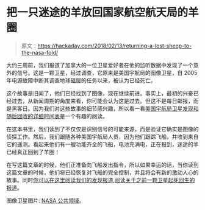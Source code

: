 # 把一只迷途的羊放回国家航空航天局的羊圈

> 原文：<https://hackaday.com/2018/02/13/returning-a-lost-sheep-to-the-nasa-fold/>

大约三周前，我们报道了加拿大的一位卫星爱好者在他的监听数据中发现了一个意外的信号。这是一颗卫星，经过调查，它原来是美国宇航局的图像卫星，自 2005 年电源故障中断其调查地球磁层的任务以来，被认为已经死亡。

这个故事是旧闻了，他们已经找到了图像，现在继续前进。事实上，最初的兴奋已经过去，从新闻周期的角度来看，你可能会认为这是过去。但这不是每日邮报，而是黑客日。因为我们对这些故事的细节感兴趣，所以看一看[美国宇航局卫星发现和随后回收的详细时间表](https://www.nasa.gov/feature/goddard/2018/a-detailed-timeline-of-the-image-mission-recovery)是一个有趣的阅读。

在这本书里，我们读到了不仅仅是识别信号的可能来源，而是验证它确实是图像的侦探工作。然后，我们跟随各种美国宇航局人员，因为他们跟踪飞船，并收到来自它的遥测。看起来他们有一艘功能齐全的飞船，电池充满电，正在报到，迷途的羊已经真正回到了羊圈！

在写这篇文章的时候，他们正准备向飞船发出指令，所以如果幸运的话，当你读到这篇文章的时候，他们将已经恢复对飞船的完全控制，并且将会有新的激动人心的故事。同时[你可以在这里阅读我们的发现报道](https://hackaday.com/2018/01/25/search-for-military-satellite-finds-one-nasa-lost-instead/),[阅读关于之前一颗卫星起死回生的报道](https://hackaday.com/tag/iceisee-3/)。

图像卫星图片: [NASA 公共领域](https://image.gsfc.nasa.gov/image/image_functional_test.jpg)。